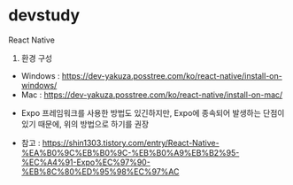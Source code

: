 # devstudy

React Native
1. 환경 구성
- Windows : https://dev-yakuza.posstree.com/ko/react-native/install-on-windows/
- Mac : https://dev-yakuza.posstree.com/ko/react-native/install-on-mac/

* Expo 프레임워크를 사용한 방법도 있긴하지만, Expo에 종속되어 발생하는 단점이 있기 때문에, 위의 방법으로 하기를 권장
- 참고 : https://shin1303.tistory.com/entry/React-Native-%EA%B0%9C%EB%B0%9C-%EB%B0%A9%EB%B2%95-%EC%A4%91-Expo%EC%97%90-%EB%8C%80%ED%95%98%EC%97%AC
